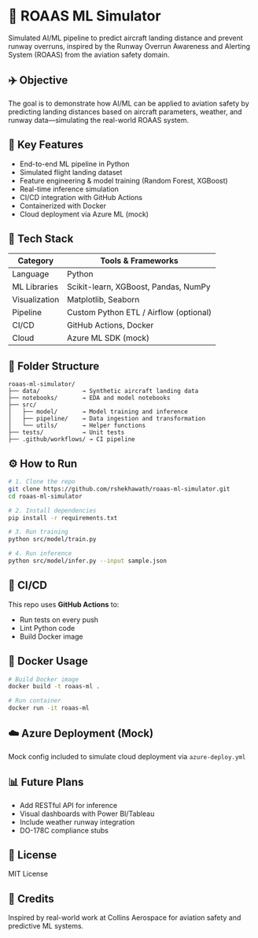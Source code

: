 # 🛬 ROAAS ML Simulator

Simulated AI/ML pipeline to predict aircraft landing distance and prevent runway overruns, inspired by the Runway Overrun Awareness and Alerting System (ROAAS) from the aviation safety domain.

## ✈️ Objective

The goal is to demonstrate how AI/ML can be applied to aviation safety by predicting landing distances based on aircraft parameters, weather, and runway data—simulating the real-world ROAAS system.

## 🧠 Key Features

- End-to-end ML pipeline in Python
- Simulated flight landing dataset
- Feature engineering & model training (Random Forest, XGBoost)
- Real-time inference simulation
- CI/CD integration with GitHub Actions
- Containerized with Docker
- Cloud deployment via Azure ML (mock)

## 🧰 Tech Stack

| Category       | Tools & Frameworks                       |
|----------------|------------------------------------------|
| Language       | Python                                   |
| ML Libraries   | Scikit-learn, XGBoost, Pandas, NumPy     |
| Visualization  | Matplotlib, Seaborn                      |
| Pipeline       | Custom Python ETL / Airflow (optional)   |
| CI/CD          | GitHub Actions, Docker                   |
| Cloud          | Azure ML SDK (mock)                      |

## 📁 Folder Structure

```
roaas-ml-simulator/
├── data/            → Synthetic aircraft landing data
├── notebooks/       → EDA and model notebooks
├── src/
│   ├── model/       → Model training and inference
│   ├── pipeline/    → Data ingestion and transformation
│   └── utils/       → Helper functions
├── tests/           → Unit tests
├── .github/workflows/ → CI pipeline
```

## ⚙️ How to Run

```bash
# 1. Clone the repo
git clone https://github.com/rshekhawath/roaas-ml-simulator.git
cd roaas-ml-simulator

# 2. Install dependencies
pip install -r requirements.txt

# 3. Run training
python src/model/train.py

# 4. Run inference
python src/model/infer.py --input sample.json
```

## 🧪 CI/CD

This repo uses **GitHub Actions** to:
- Run tests on every push
- Lint Python code
- Build Docker image

## 🐳 Docker Usage

```bash
# Build Docker image
docker build -t roaas-ml .

# Run container
docker run -it roaas-ml
```

## ☁️ Azure Deployment (Mock)

Mock config included to simulate cloud deployment via `azure-deploy.yml`

## 📊 Future Plans

- Add RESTful API for inference
- Visual dashboards with Power BI/Tableau
- Include weather runway integration
- DO-178C compliance stubs

## 📝 License

MIT License

## 🤝 Credits

Inspired by real-world work at Collins Aerospace for aviation safety and predictive ML systems.
